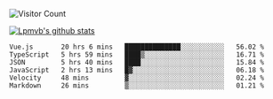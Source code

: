 ![Visitor Count](https://profile-counter.glitch.me/Lpmvb/count.svg)

[![Lpmvb's github stats](https://github-readme-stats.vercel.app/api?username=lpmvb&show_icons=true&title_color=fff&icon_color=79ff97&text_color=9f9f9f&bg_color=151515)](https://github.com/anuraghazra/github-readme-stats)

<!--
Here are some ideas to get you started:

- 🔭 I’m currently working on ...
- 🌱 I’m currently learning ...
- 👯 I’m looking to collaborate on ...
- 🤔 I’m looking for help with ...
- 💬 Ask me about ...
- 📫 How to reach me: ...
- 😄 Pronouns: ...
- ⚡ Fun fact: ...
-->

<!--START_SECTION:waka-->

```text
Vue.js       20 hrs 6 mins   ██████████████░░░░░░░░░░░   56.02 %
TypeScript   5 hrs 59 mins   ████▒░░░░░░░░░░░░░░░░░░░░   16.71 %
JSON         5 hrs 40 mins   ████░░░░░░░░░░░░░░░░░░░░░   15.84 %
JavaScript   2 hrs 13 mins   █▓░░░░░░░░░░░░░░░░░░░░░░░   06.18 %
Velocity     48 mins         ▓░░░░░░░░░░░░░░░░░░░░░░░░   02.24 %
Markdown     26 mins         ▒░░░░░░░░░░░░░░░░░░░░░░░░   01.21 %
```

<!--END_SECTION:waka-->
